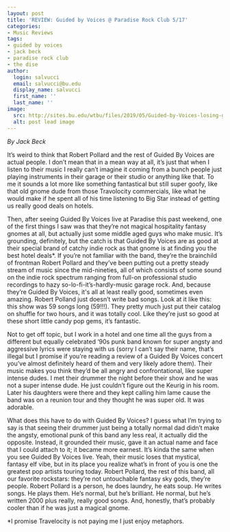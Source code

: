 ```yaml
---
layout: post
title: 'REVIEW: Guided by Voices @ Paradise Rock Club 5/17'
categories:
- Music Reviews
tags:
- guided by voices
- jack beck
- paradise rock club
- the dise
author:
  login: salvucci
  email: salvucci@bu.edu
  display_name: salvucci
  first_name: ''
  last_name: ''
image:
  src: http://sites.bu.edu/wtbu/files/2019/05/Guided-by-Voices-losing-game-pricks.jpg
  alt: post lead image
---
```


_By Jack Beck_

It’s weird to think that Robert Pollard and the rest of Guided By Voices are actual people. I don’t mean that in a mean way at all, it’s just that when I listen to their music I really can’t imagine it coming from a bunch people just playing instruments in their garage or their studio or anything like that. To me it sounds a lot more like something fantastical but still super goofy, like that old gnome dude from those Travolocity commercials, like what he would make if he spent all of his time listening to Big Star instead of getting us really good deals on hotels.

Then, after seeing Guided By Voices live at Paradise this past weekend, one of the first things I saw was that they’re not magical hospitality fantasy gnomes at all, but actually just some middle aged guys who make music. It’s grounding, definitely, but the catch is that Guided By Voices are as good at their special brand of catchy indie rock as that gnome is at finding you the best hotel deals\*. If you’re not familiar with the band, they’re the brainchild of frontman Robert Pollard and they’ve been putting out a pretty steady stream of music since the mid-nineties, all of which consists of some sound on the indie rock spectrum ranging from full-on professional studio recordings to hazy so-lo-fi-it’s-hardly-music garage rock. And, because they’re Guided By Voices, it's all at least really good, sometimes even amazing. Robert Polland just doesn’t write bad songs. Look at it like this: this show was 59 songs long (59!!!). They pretty much just put their catalog on shuffle for two hours, and it was totally cool. Like they’re just so good at these short little candy pop gems, it’s fantastic.

Not to get off topic, but I work in a hotel and one time all the guys from a different but equally celebrated ‘90s punk band known for super angsty and aggressive lyrics were staying with us (sorry I can’t say their name, that’s illegal but I promise if you’re reading a review of a Guided By Voices concert you’ve almost definitely heard of them and very likely adore them). Their music makes you think they’d be all angry and confrontational, like super intense dudes. I met their drummer the night before their show and he was not a super intense dude. He just couldn’t figure out the Keurig in his room. Later his daughters were there and they kept calling him lame cause the band was on a reunion tour and they thought he was super old. It was adorable.

What does this have to do with Guided By Voices? I guess what I’m trying to say is that seeing their drummer just being a totally normal dad didn’t make the angsty, emotional punk of this band any less real, it actually did the opposite. Instead, it grounded their music, gave it an actual name and face that I could attach to it; it became more earnest. It’s kinda the same when you see Guided By Voices live. Yeah, their music loses that mystical, fantasy elf vibe, but in its place you realize what’s in front of you is one the greatest pop artists touring today. Robert Pollard, the rest of this band, all our favorite rockstars: they’re not untouchable fantasy sky gods, they’re people. Robert Pollard is a person, he does laundry, he eats soup. He writes songs. He plays them. He’s normal, but he’s brilliant. He normal, but he’s written 2000 plus really, really good songs. And, honestly, that’s probably cooler than if he was just a magical gnome.

\*I promise Travelocity is not paying me I just enjoy metaphors.